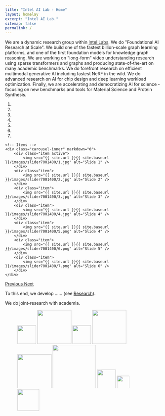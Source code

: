 ```yaml
---
title: "Intel AI Lab - Home"
layout: homelay
excerpt: "Intel AI Lab."
sitemap: false
permalink: /
---
```


We are a dynamic research group within [Intel Labs](https://www.intel.com/content/www/us/en/research/overview.html). We do "Foundational AI Research at Scale". We build one of the fastest billion-scale graph learning platforms, and one of the first foundation models for knowledge graph reasoning. We are working on "long-form" video understanding research using sparse transformers and graphs and producing state-of-the-art on many academic benchmarks. We do forefront research on efficient multimodal generative AI including fastest NeRF in the wild. We do advanced research on AI for chip design and deep learning workload optimization. Finally, we are accelerating and democratizing AI for science - focusing on new benchmarks and tools for Material Science and Protein Synthesis.  



<div markdown="0" id="carousel" class="carousel slide" data-ride="carousel" data-interval="4000" data-pause="hover" >
    <!-- Menu -->
    <ol class="carousel-indicators">
        <li data-target="#carousel" data-slide-to="0" class="active"></li>
        <li data-target="#carousel" data-slide-to="1"></li>
        <li data-target="#carousel" data-slide-to="2"></li>
        <li data-target="#carousel" data-slide-to="3"></li>
        <li data-target="#carousel" data-slide-to="4"></li>
        <li data-target="#carousel" data-slide-to="5"></li>
        <li data-target="#carousel" data-slide-to="6"></li>
    </ol>

    <!-- Items -->
    <div class="carousel-inner" markdown="0">
        <div class="item active">
            <img src="{{ site.url }}{{ site.baseurl }}/images/slider7001400/1.jpg" alt="Slide 1" />
        </div>
        <div class="item">
            <img src="{{ site.url }}{{ site.baseurl }}/images/slider7001400/2.jpg" alt="Slide 2" />
        </div>
        <div class="item">
            <img src="{{ site.url }}{{ site.baseurl }}/images/slider7001400/3.jpg" alt="Slide 3" />
        </div>
        <div class="item">
            <img src="{{ site.url }}{{ site.baseurl }}/images/slider7001400/4.jpg" alt="Slide 4" />
        </div>  
        <div class="item">
            <img src="{{ site.url }}{{ site.baseurl }}/images/slider7001400/5.png" alt="Slide 4" />
        </div>      
        <div class="item">
            <img src="{{ site.url }}{{ site.baseurl }}/images/slider7001400/6.png" alt="Slide 5" />
        </div>
        <div class="item">
            <img src="{{ site.url }}{{ site.baseurl }}/images/slider7001400/7.png" alt="Slide 6" />
        </div>
    </div>
  <a class="left carousel-control" href="#carousel" role="button" data-slide="prev">
    <span class="glyphicon glyphicon-chevron-left" aria-hidden="true"></span>
    <span class="sr-only">Previous</span>
  </a>
  <a class="right carousel-control" href="#carousel" role="button" data-slide="next">
    <span class="glyphicon glyphicon-chevron-right" aria-hidden="true"></span>
    <span class="sr-only">Next</span>
  </a>
</div>




To this end, we develop ...... (see [Research](research)).


 <!-- **We are  looking for passionate interns to join the team** [(more info)]({{ site.url }}{{ site.baseurl }}/openings) **!** -->

We do joint-research with academia. 

<figure class="fourth">
  <!-- <img src="{{ site.url }}{{ site.baseurl }}/images/logopic/IL.png" style="width: 80px"> -->
  <img src="{{ site.url }}{{ site.baseurl }}/images/logopic/ucsd.png" style="width: 60px">
  <img src="{{ site.url }}{{ site.baseurl }}/images/logopic/glasgow.png" style="width: 110px">
  <img src="{{ site.url }}{{ site.baseurl }}/images/logopic/asu.png" style="width: 60px">
  <img src="{{ site.url }}{{ site.baseurl }}/images/logopic/mila.png" style="width: 110px">
  <img src="{{ site.url }}{{ site.baseurl }}/images/logopic/berkeley.png" style="width: 110px">
  <img src="{{ site.url }}{{ site.baseurl }}/images/logopic/catania.png" style="width: 140px">
  <img src="{{ site.url }}{{ site.baseurl }}/images/logopic/utaustin.png" style="width: 60px">
  <img src="{{ site.url }}{{ site.baseurl }}/images/logopic/stanford.png" style="width: 40px">
  <img src="{{ site.url }}{{ site.baseurl }}/images/logopic/darpa.png" style="width: 70px">
</figure>











